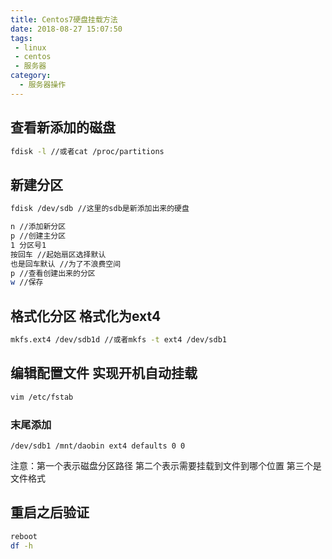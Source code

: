 ```yaml
---
title: Centos7硬盘挂载方法
date: 2018-08-27 15:07:50
tags:
 - linux
 - centos
 - 服务器
category:
  - 服务器操作
---
```


## 查看新添加的磁盘
```bash
fdisk -l //或者cat /proc/partitions
```
<!-- more -->
## 新建分区
```bash
fdisk /dev/sdb //这里的sdb是新添加出来的硬盘

n //添加新分区
p //创建主分区
1 分区号1
按回车 //起始扇区选择默认
也是回车默认 //为了不浪费空间  
p //查看创建出来的分区
w //保存
```
## 格式化分区 格式化为ext4
```bash
mkfs.ext4 /dev/sdb1d //或者mkfs -t ext4 /dev/sdb1
```

## 编辑配置文件 实现开机自动挂载
```bash
vim /etc/fstab
```

### 末尾添加
```
/dev/sdb1 /mnt/daobin ext4 defaults 0 0
```
注意：第一个表示磁盘分区路径 第二个表示需要挂载到文件到哪个位置 第三个是文件格式

## 重启之后验证
```bash
reboot
df -h
```
